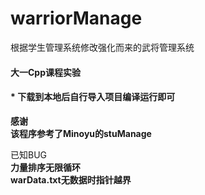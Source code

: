 # warriorManage  
根据学生管理系统修改强化而来的武将管理系统
#### 大一Cpp课程实验  
#### * 下载到本地后自行导入项目编译运行即可  

**感谢  
该程序参考了Minoyu的stuManage**  

已知BUG  
**力量排序无限循环**  
**warData.txt无数据时指针越界**  
